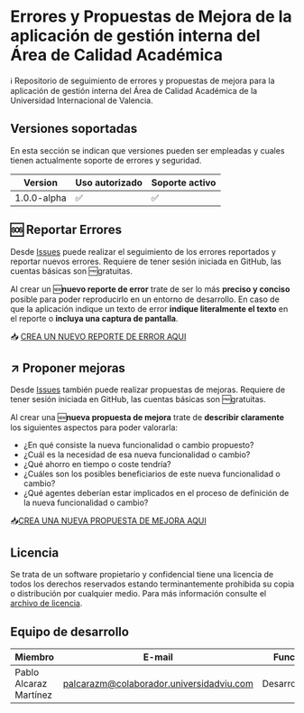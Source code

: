 # Errores y Propuestas de Mejora de la aplicación de gestión interna del Área de Calidad Académica
:information_source: Repositorio de seguimiento de errores y propuestas de mejora para la aplicación de gestión interna del Área de Calidad Académica de la Universidad Internacional de Valencia.

## Versiones soportadas
En esta sección se indican que versiones pueden ser empleadas y cuales tienen actualmente soporte de errores y seguridad.

| Version       | Uso autorizado     | Soporte activo     |
| ------------- | ------------------ | ------------------ |
| 1.0.0-alpha   | :white_check_mark: | :white_check_mark: |

## :sos: Reportar Errores
Desde [Issues](https://github.com/UPAM5A/gestion-interna-bugTracker/issues) puede realizar el seguimiento de los errores reportados y reportar nuevos errores. Requiere de tener sesión iniciada en GitHub, las cuentas básicas son :free:gratuitas.

Al crear un :new:**nuevo reporte de error** trate de ser lo más **preciso y conciso** posible para poder reproducirlo en un entorno de desarrollo. En caso de que la aplicación indique un texto de error **indique literalmente el texto** en el reporte o **incluya una captura de pantalla**.

:inbox_tray: [CREA UN NUEVO REPORTE DE ERROR AQUI](https://github.com/UPAM5A/gestion-interna-bugTracker/issues/new?assignees=&labels=bug&template=reporte-de-error.md&title=%5BBUG%5D)

## :arrow_upper_right: Proponer mejoras
Desde [Issues](https://github.com/UPAM5A/gestion-interna-bugTracker/issues) también puede realizar propuestas de mejoras. Requiere de tener sesión iniciada en GitHub, las cuentas básicas son :free:gratuitas.

Al crear una :new:**nueva propuesta de mejora** trate de **describir claramente** los siguientes aspectos para poder valorarla:
* ¿En qué consiste la nueva funcionalidad o cambio propuesto?
* ¿Cuál es la necesidad de esa nueva funcionalidad o cambio?
* ¿Qué ahorro en tiempo o coste tendría?
* ¿Cuáles son los posibles beneficiarios de este nueva funcionalidad o cambio?
* ¿Qué agentes deberían estar implicados en el proceso de definición de la nueva funcionalidad o cambio?

:inbox_tray:[CREA UNA NUEVA PROPUESTA DE MEJORA AQUI](https://github.com/UPAM5A/gestion-interna-bugTracker/issues/new?assignees=&labels=enhancement&template=propuesta-de-mejora.md&title=%5BMEJORA%5D)

## Licencia
Se trata de un software propietario y confidencial tiene una licencia de todos los derechos reservados estando terminantemente prohibida su copia o distribución por cualquier medio.
Para más información consulte el [archivo de licencia](LICENSE.md).

## Equipo de desarrollo
Miembro | E-mail | Función
------- | ------ | -------
Pablo Alcaraz Martínez | <palcarazm@colaborador.universidadviu.com> | Desarrollador
